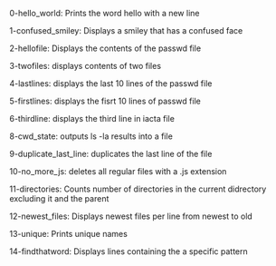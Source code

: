 0-hello_world: Prints the word hello with a new line

1-confused_smiley: Displays a smiley that has a confused face

2-hellofile: Displays the contents of the passwd file

3-twofiles: displays contents of two files

4-lastlines: displays the last 10 lines of the passwd file

5-firstlines: displays the fisrt 10 lines of passwd file

6-thirdline: displays the third line in iacta file

8-cwd_state: outputs ls -la results into a file

9-duplicate_last_line: duplicates the last line of the file

10-no_more_js: deletes all regular files with a .js extension

11-directories: Counts number of directories in the current didrectory excluding it and the parent

12-newest_files: Displays newest files per line from newest to old

13-unique: Prints unique names

14-findthatword: Displays lines containing the a specific pattern

